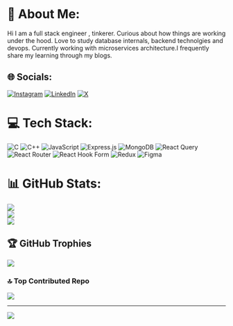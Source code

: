 # 💫 About Me:
Hi I am a full stack engineer , tinkerer. Curious about how things are working under the hood. Love to study database internals, backend technolgies and devops. Currently working with microservices architecture.I frequently share my learning through my blogs.



## 🌐 Socials:
[![Instagram](https://img.shields.io/badge/Instagram-%23E4405F.svg?logo=Instagram&logoColor=white)](https://instagram.com/magdum._pirjade) [![LinkedIn](https://img.shields.io/badge/LinkedIn-%230077B5.svg?logo=linkedin&logoColor=white)](https://linkedin.com/in/magdum-pirjade-981955215) [![X](https://img.shields.io/badge/X-black.svg?logo=X&logoColor=white)](https://x.com/iampirjade) 

# 💻 Tech Stack:
![C](https://img.shields.io/badge/c-%2300599C.svg?style=for-the-badge&logo=c&logoColor=white) ![C++](https://img.shields.io/badge/c++-%2300599C.svg?style=for-the-badge&logo=c%2B%2B&logoColor=white) ![JavaScript](https://img.shields.io/badge/javascript-%23323330.svg?style=for-the-badge&logo=javascript&logoColor=%23F7DF1E) ![Express.js](https://img.shields.io/badge/express.js-%23404d59.svg?style=for-the-badge&logo=express&logoColor=%2361DAFB) ![MongoDB](https://img.shields.io/badge/MongoDB-%234ea94b.svg?style=for-the-badge&logo=mongodb&logoColor=white) ![React Query](https://img.shields.io/badge/-React%20Query-FF4154?style=for-the-badge&logo=react%20query&logoColor=white) ![React Router](https://img.shields.io/badge/React_Router-CA4245?style=for-the-badge&logo=react-router&logoColor=white) ![React Hook Form](https://img.shields.io/badge/React%20Hook%20Form-%23EC5990.svg?style=for-the-badge&logo=reacthookform&logoColor=white) ![Redux](https://img.shields.io/badge/redux-%23593d88.svg?style=for-the-badge&logo=redux&logoColor=white) ![Figma](https://img.shields.io/badge/figma-%23F24E1E.svg?style=for-the-badge&logo=figma&logoColor=white)
# 📊 GitHub Stats:
![](https://github-readme-stats.vercel.app/api?username=pirjademl&theme=dark&hide_border=false&include_all_commits=false&count_private=false)<br/>
![](https://github-readme-streak-stats.herokuapp.com/?user=pirjademl&theme=dark&hide_border=false)<br/>
![](https://github-readme-stats.vercel.app/api/top-langs/?username=pirjademl&theme=dark&hide_border=false&include_all_commits=false&count_private=false&layout=compact)

## 🏆 GitHub Trophies
![](https://github-profile-trophy.vercel.app/?username=pirjademl&theme=radical&no-frame=false&no-bg=true&margin-w=4)

### 🔝 Top Contributed Repo
![](https://github-contributor-stats.vercel.app/api?username=pirjademl&limit=5&theme=dark&combine_all_yearly_contributions=true)

---
[![](https://visitcount.itsvg.in/api?id=pirjademl&icon=0&color=0)](https://visitcount.itsvg.in)

<!-- Proudly created with GPRM ( https://gprm.itsvg.in ) -->
